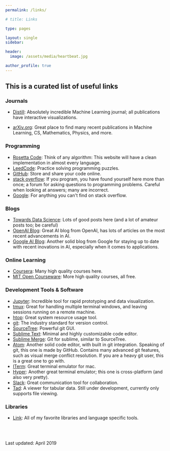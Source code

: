 ```yaml
---
permalink: /links/

# title: Links

type: pages

layout: single
sidebar:

header:
  image: /assets/media/heartbeat.jpg

author_profile: true
---
```



## This is a curated list of useful links


### Journals

* [Distill](https://distill.pub/): Absolutely incredible Machine Learning journal; all publications have interactive visualizations.

* [arXiv.org](https://arxiv.org/): Great place to find many recent publications in Machine Learning, CS, Mathematics, Physics, and more.

### Programming

* [Rosetta Code](https://rosettacode.org/wiki/Rosetta_Code): Think of any algorithm: This website will have a clean implementation in almost every language.
* [LeedCode](https://leetcode.com): Practice solving programming puzzles.
* [GitHub](https://github.com/): Store and share your code online.
* [stack overflow](https://stackoverflow.com/): If you program, you have found yourself here more than once; a forum for asking questions to programming problems. Careful when looking at answers; many are incorrect.
* [Google](https://google.com): For anything you can't find on stack overflow.

### Blogs

* [Towards Data Science](https://towardsdatascience.com/): Lots of good posts here (and a lot of amateur posts too; be careful)
* [OpenAI Blog](https://openai.com/blog/): Great AI blog from OpenAI, has lots of articles on the most recent advancements in AI.
* [Google AI Blog](https://ai.googleblog.com/): Another solid blog from Google for staying up to date with recent inovations in AI, especially when it comes to applications.

### Online Learning

* [Coursera](https://www.coursera.org/): Many high quality courses here.
* [MIT Open Courseware](https://ocw.mit.edu/): More high quality courses, all free.

### Development Tools & Software

* [Jupyter](https://jupyter.org/): Incredible tool for rapid prototyping and data visualization.
* [tmux](https://github.com/tmux/tmux/wiki): Great for handling multiple terminal windows, and leaving sessions running on a remote machine.
* [htop](https://hisham.hm/htop/): Great system resource usage tool.
* [git](https://git-scm.com/): The industry standard for version control.
* [SourceTree](https://www.sourcetreeapp.com/): Powerful git GUI.
* [Sublime Text](https://www.sublimetext.com/): Minimal and highly customizable code editor.
* [Sublime Merge](https://www.sublimemerge.com/): Git for sublime, similar to SourceTree.
* [Atom](https://atom.io/): Another solid code editor, with built in git integration. Speaking of git, this one is made by GitHub. Contains many advanced git features, such as visual merge conflict resolution. If you are a heavy git user, this is a great one to go with.
* [ITerm](https://iterm2.com/): Great terminal emulator for mac.
* [Hyper](https://hyper.is/): Another great terminal emulator; this one is cross-platform (and also very pretty).
* [Slack](https://slack.com/pricing): Great communication tool for collaboration.
* [Tad](https://www.tadviewer.com/): A viewer for tabular data. Still under development, currently only supports file viewing.

### Libraries

* [Link](/libraries/): All of my favorite libraries and language specific tools.

<br>
<br>

Last updated: April 2019
